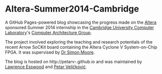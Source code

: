 Altera-Summer2014-Cambridge
===========================

A GitHub Pages-powered blog showcasing the progress made on the [Altera](http://www.altera.co.uk) sponsored Summer 2014 internship in the [Cambridge University Computer Laboratory](http://www.cl.cam.ac.uk/)'s [Computer Architecture Group](http://www.cl.cam.ac.uk/research/comparch/).

The project involved exploring the teaching and research potentials of the recent Arrow SoCKit board containing the Altera Cyclone V System-on-Chip FPGA. It was supervised by [Dr Simon Moore](http://www.cl.cam.ac.uk/~swm11/).

The blog is hosted on http://petarv-.github.io and was maintained by [Lawrence Esswood](https://github.com/LawrenceEsswood) and [Petar Veličković](https://github.com/PetarV-).
